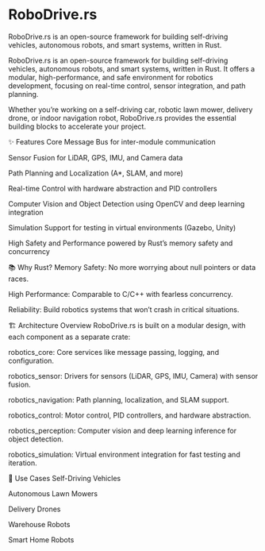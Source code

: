 # RoboDrive.rs
RoboDrive.rs is an open-source framework for building self-driving vehicles, autonomous robots, and smart systems, written in Rust. 

RoboDrive.rs is an open-source framework for building self-driving vehicles, autonomous robots, and smart systems, written in Rust. It offers a modular, high-performance, and safe environment for robotics development, focusing on real-time control, sensor integration, and path planning.

Whether you’re working on a self-driving car, robotic lawn mower, delivery drone, or indoor navigation robot, RoboDrive.rs provides the essential building blocks to accelerate your project.

✨ Features
Core Message Bus for inter-module communication

Sensor Fusion for LiDAR, GPS, IMU, and Camera data

Path Planning and Localization (A*, SLAM, and more)

Real-time Control with hardware abstraction and PID controllers

Computer Vision and Object Detection using OpenCV and deep learning integration

Simulation Support for testing in virtual environments (Gazebo, Unity)

High Safety and Performance powered by Rust’s memory safety and concurrency

📚 Why Rust?
Memory Safety: No more worrying about null pointers or data races.

High Performance: Comparable to C/C++ with fearless concurrency.

Reliability: Build robotics systems that won’t crash in critical situations.

🏗 Architecture Overview
RoboDrive.rs is built on a modular design, with each component as a separate crate:

robotics_core: Core services like message passing, logging, and configuration.

robotics_sensor: Drivers for sensors (LiDAR, GPS, IMU, Camera) with sensor fusion.

robotics_navigation: Path planning, localization, and SLAM support.

robotics_control: Motor control, PID controllers, and hardware abstraction.

robotics_perception: Computer vision and deep learning inference for object detection.

robotics_simulation: Virtual environment integration for fast testing and iteration.

🎯 Use Cases
Self-Driving Vehicles

Autonomous Lawn Mowers

Delivery Drones

Warehouse Robots

Smart Home Robots
